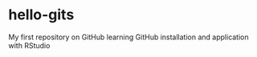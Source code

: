 # hello-gits
My first repository on GitHub
learning GitHub installation and application with RStudio

